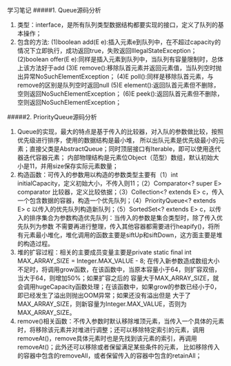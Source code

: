 学习笔记
#####1. Queue源码分析
1. 类型：interface，是所有队列类型数据结构都要实现的接口，定义了队列的基本操作；
2. 包含的方法:
(1)boolean add(E e):插入元素e到队列中，在不超过capacity的情况下立即执行，成功返回true，失败返回IllegalStateException；
(2)boolean offer(E e):同样是插入元素到队列中，当队列有容量限制时，总体上该方法好于add
(3)E remove():移除队首元素并返回元素值，当队列空时抛出异常NoSuchElementException；
(4)E poll():同样是移除队首元素，与remove的区别是队列空时返回null
(5)E element():返回队首元素但不删除，空则返回NoSuchElementException；
(6)E peek():返回队首元素但不删除，空则返回NoSuchElementException；


#####2. PriorityQueue源码分析
1. Queue的实现，最大的特点是基于传入的比较器，对入队的参数做比较，按照优先级进行排序，使用的数据结构是最小堆，
所以出队元素是优先级最小的元素；直接父类是AbstractQueue；同时顶层接口有Iterable，即可以使用迭代器迭代容器元素；
内部物理结构是元素位Object（范型）数组，默认初始大小是11，并用size保存实际元素数量；
2. 构造函数：可传入的参数用以构造的参数类型主要有（1）int initialCapacity，定义初始大小，不传入则11；（2）Comparator<? super E> comparator
比较器，定义比较依据；（3）Collection<? extends E> c，传入一个包含数据的容器，构造一个优先队列；（4）PriorityQueue<? extends E> c
以传入的优先队列构造新队列；（5）SortedSet<? extends E> c，以传入的排序集合为参数构造优先队列：当传入的参数是集合类型时，除了传入优先队列为参数
不需要再进行整理，传入其他容器都需要进行heapify()，将所有元素最小堆化，堆化调用的函数主要是siftUp和siftDown，这方面主要是堆的构造过程。
3. 堆的扩容过程：相关的主要成员变量主要是private static final int MAX_ARRAY_SIZE = Integer.MAX_VALUE - 8;
在传入新参数造成数组大小不足时，将调用grow函数，在该函数中，当原本容量小于64，则扩容双倍，当大于64，则增加50%；如果扩容之后的
容量大于MAX_ARRAY_SIZE，就会调用hugeCapacity函数处理；在该函数中，如果grow的参数已经小于0，即已经发生了溢出则抛出OOM异常；如果还没有溢出但是
大于了MAX_ARRAY_SIZE，则新容量为Integer.MAX_VALUE，否则为MAX_ARRAY_SIZE。
4. remove()相关函数：不传入参数时默认移除堆顶元素，当传入一个具体的元素时，将移除该元素并对堆进行调整；还可以移除特定索引的元素，调用
removeAt()，remove具体元素时也是先找到该元素的索引，再调用removeAt()；此外还可以移除或者保留满足某些条件的元素，
比如移除传入的容器中包含的removeAll，或者保留传入的容器中包含的retainAll；



